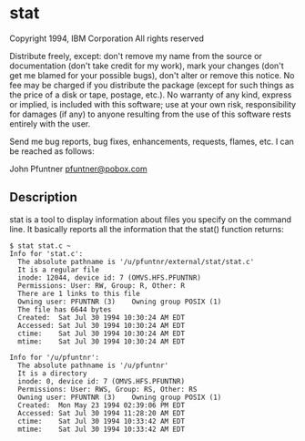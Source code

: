# stat

Copyright 1994, IBM Corporation
All rights reserved

Distribute freely, except: don't remove my name from the source or
documentation (don't take credit for my work), mark your changes
(don't get me blamed for your possible bugs), don't alter or
remove this notice.  No fee may be charged if you distribute the
package (except for such things as the price of a disk or tape,
postage, etc.).  No warranty of any kind, express or implied, is
included with this software; use at your own risk, responsibility
for damages (if any) to anyone resulting from the use of this
software rests entirely with the user.

Send me bug reports, bug fixes, enhancements, requests, flames,
etc.  I can be reached as follows:

John Pfuntner      <pfuntner@pobox.com>

## Description

stat is a tool to display information about files you specify on
the command line.  It basically reports all the information
that the stat() function returns:

    $ stat stat.c ~
    Info for 'stat.c':
      The absolute pathname is '/u/pfuntnr/external/stat/stat.c'
      It is a regular file
      inode: 12044, device id: 7 (OMVS.HFS.PFUNTNR)
      Permissions: User: RW, Group: R, Other: R
      There are 1 links to this file
      Owning user: PFUNTNR (3)    Owning group POSIX (1)
      The file has 6644 bytes
      Created:  Sat Jul 30 1994 10:30:24 AM EDT
      Accessed: Sat Jul 30 1994 10:30:24 AM EDT
      ctime:    Sat Jul 30 1994 10:30:24 AM EDT
      mtime:    Sat Jul 30 1994 10:30:24 AM EDT

    Info for '/u/pfuntnr':
      The absolute pathname is '/u/pfuntnr'
      It is a directory
      inode: 0, device id: 7 (OMVS.HFS.PFUNTNR)
      Permissions: User: RWS, Group: RS, Other: RS
      Owning user: PFUNTNR (3)    Owning group POSIX (1)
      Created:  Mon May 23 1994 02:39:06 PM EDT
      Accessed: Sat Jul 30 1994 11:28:20 AM EDT
      ctime:    Sat Jul 30 1994 10:33:42 AM EDT
      mtime:    Sat Jul 30 1994 10:33:42 AM EDT

